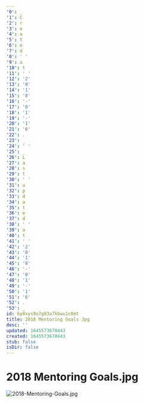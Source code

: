 ```yaml
---
'0': _
'1': C
'2': r
'3': e
'4': a
'5': t
'6': e
'7': d
'8': ' '
'9': a
'10': t
'11': ' '
'12': '2'
'13': '0'
'14': '1'
'15': '8'
'16': '-'
'17': '0'
'18': '1'
'19': '-'
'20': '1'
'21': '6'
'22': .
'23': _
'24': ' '
'25': _
'26': L
'27': a
'28': s
'29': t
'30': ' '
'31': u
'32': p
'33': d
'34': a
'35': t
'36': e
'37': d
'38': ' '
'39': a
'40': t
'41': ' '
'42': '2'
'43': '0'
'44': '1'
'45': '8'
'46': '-'
'47': '0'
'48': '1'
'49': '-'
'50': '1'
'51': '6'
'52': .
'53': _
id: 6y8xys9o7g83a7kbwu1c0mt
title: 2018 Mentoring Goals Jpg
desc: ''
updated: 1645573670443
created: 1645573670443
stub: false
isDir: false
---
```


# 2018 Mentoring Goals.jpg


![2018-Mentoring-Goals.jpg](/assets/2018-mentoring-goals-u7h1vvgcf0dc.jpg)

